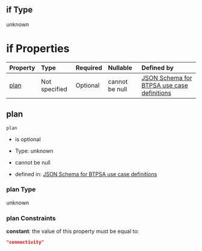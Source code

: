 ## if Type

unknown

# if Properties

| Property      | Type          | Required | Nullable       | Defined by                                                                                                                                                                                                                                  |
| :------------ | :------------ | :------- | :------------- | :------------------------------------------------------------------------------------------------------------------------------------------------------------------------------------------------------------------------------------------ |
| [plan](#plan) | Not specified | Optional | cannot be null | [JSON Schema for BTPSA use case definitions](btpsa-usecase-properties-services-items-allof-2-then-allof-43-then-allof-1-if-properties-plan.md "undefined#/properties/services/items/allOf/2/then/allOf/43/then/allOf/1/if/properties/plan") |

## plan



`plan`

*   is optional

*   Type: unknown

*   cannot be null

*   defined in: [JSON Schema for BTPSA use case definitions](btpsa-usecase-properties-services-items-allof-2-then-allof-43-then-allof-1-if-properties-plan.md "undefined#/properties/services/items/allOf/2/then/allOf/43/then/allOf/1/if/properties/plan")

### plan Type

unknown

### plan Constraints

**constant**: the value of this property must be equal to:

```json
"connectivity"
```
